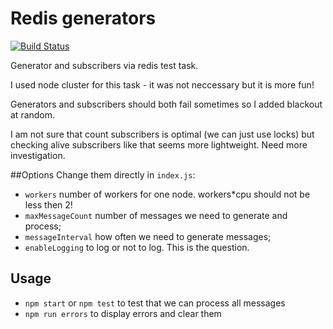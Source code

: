 # Redis generators

[![Build Status](https://travis-ci.org/jehy/redis-generators.svg?branch=master)](https://travis-ci.org/jehy/redis-generators)

Generator and subscribers via redis test task.

I used node cluster for this task - it was not neccessary but it is more fun!

Generators and subscribers should both fail sometimes so I added blackout at random.

I am not sure that count subscribers is optimal (we can just use locks) but checking
alive subscribers like that seems more lightweight. Need more investigation.

##Options
Change them directly in `index.js`:

* `workers` number of workers for one node. workers*cpu should not be less then 2!
* `maxMessageCount` number of messages we need to generate and process;
* `messageInterval` how often we need to generate messages;
* `enableLogging` to log or not to log. This is the question.

## Usage

* `npm start` or `npm test` to test that we can process all messages
* `npm run errors` to display errors and clear them